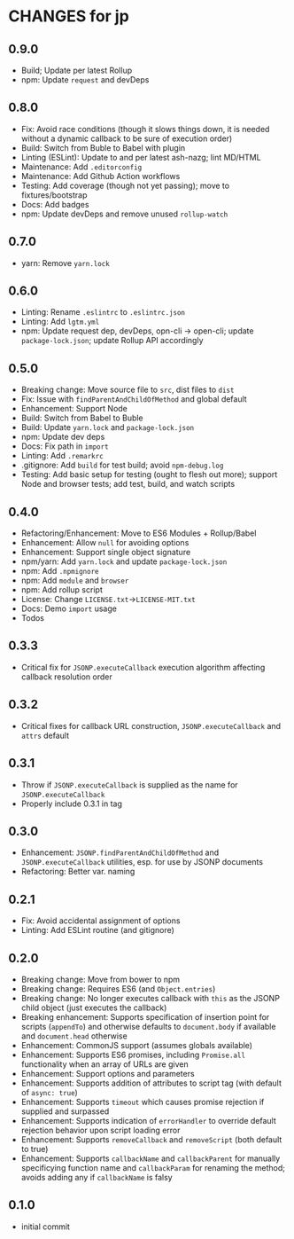# CHANGES for jp

## 0.9.0

- Build; Update per latest Rollup
- npm: Update `request` and devDeps

## 0.8.0

- Fix: Avoid race conditions (though it slows things down, it is needed
  without a dynamic callback to be sure of execution order)
- Build: Switch from Buble to Babel with plugin
- Linting (ESLint): Update to and per latest ash-nazg; lint MD/HTML
- Maintenance: Add `.editorconfig`
- Maintenance: Add Github Action workflows
- Testing: Add coverage (though not yet passing); move to fixtures/bootstrap
- Docs: Add badges
- npm: Update devDeps and remove unused `rollup-watch`

## 0.7.0

- yarn: Remove `yarn.lock`

## 0.6.0

- Linting: Rename `.eslintrc` to `.eslintrc.json`
- Linting: Add `lgtm.yml`
- npm: Update request dep, devDeps, opn-cli -> open-cli; update
    `package-lock.json`; update Rollup API accordingly

## 0.5.0

- Breaking change: Move source file to `src`, dist files to `dist`
- Fix: Issue with `findParentAndChildOfMethod` and global default
- Enhancement: Support Node
- Build: Switch from Babel to Buble
- Build: Update `yarn.lock` and `package-lock.json`
- npm: Update dev deps
- Docs: Fix path in `import`
- Linting: Add `.remarkrc`
- .gitignore: Add `build` for test build; avoid `npm-debug.log`
- Testing: Add basic setup for testing (ought to flesh out more);
    support Node and browser tests; add test, build, and watch scripts

## 0.4.0

- Refactoring/Enhancement: Move to ES6 Modules + Rollup/Babel
- Enhancement: Allow `null` for avoiding options
- Enhancement: Support single object signature
- npm/yarn: Add `yarn.lock` and update `package-lock.json`
- npm: Add `.npmignore`
- npm: Add `module` and `browser`
- npm: Add rollup script
- License: Change `LICENSE.txt`->`LICENSE-MIT.txt`
- Docs: Demo `import` usage
- Todos

## 0.3.3

-   Critical fix for `JSONP.executeCallback` execution algorithm affecting
    callback resolution order

## 0.3.2

-   Critical fixes for callback URL construction, `JSONP.executeCallback` and `attrs` default

## 0.3.1

-   Throw if `JSONP.executeCallback` is supplied as the name for `JSONP.executeCallback`
-   Properly include 0.3.1 in tag

## 0.3.0

-   Enhancement: `JSONP.findParentAndChildOfMethod` and `JSONP.executeCallback` utilities, esp. for use by JSONP documents
-   Refactoring: Better var. naming

## 0.2.1

-   Fix: Avoid accidental assignment of options
-   Linting: Add ESLint routine (and gitignore)

## 0.2.0

-   Breaking change: Move from bower to npm
-   Breaking change: Requires ES6 (and `Object.entries`)
-   Breaking change: No longer executes callback with `this` as the JSONP child object (just executes the callback)
-   Breaking enhancement: Supports specification of insertion point for scripts (`appendTo`) and otherwise defaults to `document.body` if available and `document.head` otherwise
-   Enhancement: CommonJS support (assumes globals available)
-   Enhancement: Supports ES6 promises, including `Promise.all` functionality when an array of URLs are given
-   Enhancement: Support options and parameters
-   Enhancement: Supports addition of attributes to script tag (with default of `async: true`)
-   Enhancement: Supports `timeout` which causes promise rejection if supplied and surpassed
-   Enhancement: Supports indication of `errorHandler` to override default rejection behavior upon script loading error
-   Enhancement: Supports `removeCallback` and `removeScript` (both default to true)
-   Enhancement: Supports `callbackName` and `callbackParent` for manually specificying function name and `callbackParam` for renaming the method; avoids adding any if `callbackName` is falsy

## 0.1.0
-   initial commit
